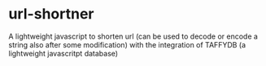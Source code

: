 # url-shortner
 A lightweight javascript to shorten url (can be used to decode or encode a string also after some modification) with the integration of TAFFYDB (a lightweight javascritpt database)
 
